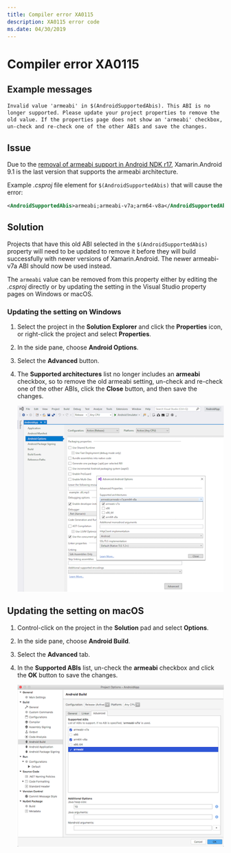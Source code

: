 ```yaml
---
title: Compiler error XA0115
description: XA0115 error code
ms.date: 04/30/2019
---
```

# Compiler error XA0115

## Example messages

```
Invalid value 'armeabi' in $(AndroidSupportedAbis). This ABI is no longer supported. Please update your project properties to remove the old value. If the properties page does not show an 'armeabi' checkbox, un-check and re-check one of the other ABIs and save the changes.
```

## Issue

Due to the [removal of armeabi support in Android NDK r17][ndk-guide],
Xamarin.Android 9.1 is the last version that supports the armeabi architecture.

Example *.csproj* file element for `$(AndroidSupportedAbis)` that will cause the
error:

```xml
<AndroidSupportedAbis>armeabi;armeabi-v7a;arm64-v8a</AndroidSupportedAbis>
```

## Solution

Projects that have this old ABI selected in the `$(AndroidSupportedAbis)`
property will need to be updated to remove it before they will build
successfully with newer versions of Xamarin.Android.  The newer armeabi-v7a ABI
should now be used instead.

The `armeabi` value can be removed from this property either by editing the
*.csproj* directly or by updating the setting in the Visual Studio property
pages on Windows or macOS.

### Updating the setting on Windows

 1. Select the project in the **Solution Explorer** and click the **Properties**
    icon, or right-click the project and select **Properties**.
 2. In the side pane, choose **Android Options**.
 3. Select the **Advanced** button.
 4. The **Supported architectures** list no longer includes an **armeabi**
    checkbox, so to remove the old armeabi setting, un-check and re-check one of
    the other ABIs, click the **Close** button, and then save the changes.

    ![Supported architectures list in the Visual Studio Advanced Android Options window](../../images/win-xa0115-remove-armeabi.png)

## Updating the setting on macOS

 1. Control-click on the project in the **Solution** pad and select **Options**.
 2. In the side pane, choose **Android Build**.
 3. Select the **Advanced** tab.
 4. In the **Supported ABIs** list, un-check the **armeabi** checkbox and click
    the **OK** button to save the changes.

    ![Supported ABIs list in the Visual Studio for Mac Android Build Advanced tab](../../images/mac-xa0115-remove-armeabi.png)

[ndk-guide]: https://developer.android.com/ndk/guides/abis
